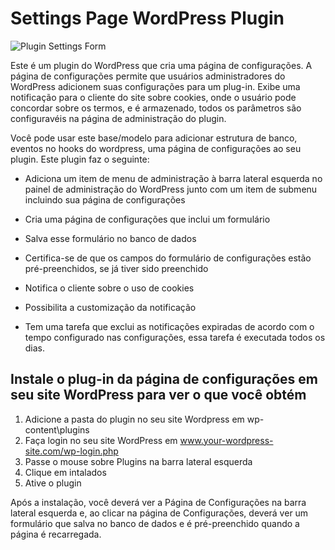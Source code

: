 # Settings Page WordPress Plugin

![Plugin Settings Form](https://blog.wplauncher.com/wp-content/uploads/2020/07/Screen-Shot-2020-07-05-at-2.41.54-PM.png)

Este é um plugin do WordPress que cria uma página de configurações. A página de configurações permite que usuários administradores do WordPress adicionem suas configurações para um plug-in.
Exibe uma notificação para o cliente do site sobre cookies, onde o usuário pode concordar sobre os termos, e é armazenado, todos os parâmetros são configuravéis na página de administração do plugin. 


Você pode usar este base/modelo para adicionar estrutura de banco, eventos no hooks do wordpress, uma página de configurações ao seu plugin. Este plugin faz o seguinte:

- Adiciona um item de menu de administração à barra lateral esquerda no painel de administração do WordPress junto com um item de submenu incluindo sua página de configurações

- Cria uma página de configurações que inclui um formulário
- Salva esse formulário no banco de dados
- Certifica-se de que os campos do formulário de configurações estão pré-preenchidos, se já tiver sido preenchido
- Notifica o cliente sobre o uso de cookies
- Possibilita a customização da notificação
- Tem uma tarefa que exclui as notificações expiradas de acordo com o tempo configurado nas configurações, essa tarefa é executada todos os dias.

## Instale o plug-in da página de configurações em seu site WordPress para ver o que você obtém
1. Adicione a pasta do  plugin no seu site Wordpress em wp-content\plugins
2. Faça login no seu site WordPress em www.your-wordpress-site.com/wp-login.php
3. Passe o mouse sobre Plugins na barra lateral esquerda
4. Clique em intalados
5. Ative o plugin

Após a instalação, você deverá ver a Página de Configurações na barra lateral esquerda e, ao clicar na página de Configurações, deverá ver um formulário que salva no banco de dados e é pré-preenchido quando a página é recarregada.


